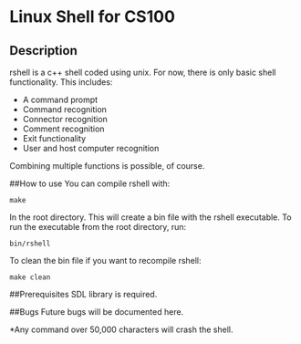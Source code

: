 # Linux Shell for CS100
## Description

rshell is a c++ shell coded using unix. For now, there is only basic shell functionality. This includes:

* A command prompt
* Command recognition
* Connector recognition
* Comment recognition
* Exit functionality
* User and host computer recognition

Combining multiple functions is possible, of course.

##How to use
You can compile rshell with:

``make``

In the root directory. This will create a bin file with the rshell executable.
To run the executable from the root directory, run:

``bin/rshell``

To clean the bin file if you want to recompile rshell:

``make clean``

##Prerequisites
SDL library is required.

##Bugs
Future bugs will be documented here.

*Any command over 50,000 characters will crash the shell.
